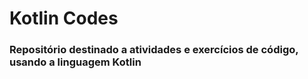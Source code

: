 # Kotlin Codes
### Repositório destinado a atividades e exercícios de código, usando a linguagem Kotlin
